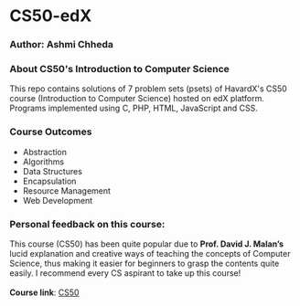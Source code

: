 # CS50-edX
### Author: Ashmi Chheda

### About CS50's Introduction to Computer Science
This repo contains solutions of 7 problem sets (psets) of HavardX's CS50 course (Introduction to Computer Science) hosted on edX platform.
Programs implemented using C, PHP, HTML, JavaScript and CSS.

### Course Outcomes

* Abstraction
* Algorithms
* Data Structures
* Encapsulation
* Resource Management
* Web Development

### Personal feedback on this course:
This course (CS50) has been quite popular due to **Prof. David J. Malan’s** lucid explanation and creative ways of teaching the concepts of Computer Science, thus making it easier for beginners to grasp the contents quite easily.
I recommend every CS aspirant to take up this course! 
<br /> <br /> **Course link**: [CS50](https://www.edx.org/es/course/cs50s-introduction-computer-science-harvardx-cs50x)
